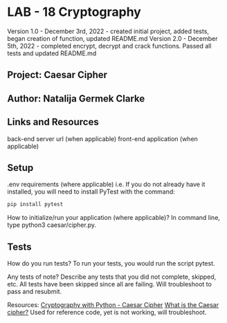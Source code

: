 # LAB - 18 Cryptography

Version 1.0 - December 3rd, 2022 - created initial project, added tests, began creation of function, updated README.md
Version 2.0 - December 5th, 2022 - completed encrypt, decrypt and crack functions. Passed all tests and updated README.md

## Project: Caesar Cipher

## Author: Natalija Germek Clarke

## Links and Resources

back-end server url (when applicable)
front-end application (when applicable)

## Setup
.env requirements (where applicable)
i.e.
If you do not already have it installed, you will need to install PyTest with the command:

``` python
pip install pytest
```

How to initialize/run your application (where applicable)?
In command line, type python3 caesar/cipher.py.


## Tests

How do you run tests?
To run your tests, you would run the script pytest.

Any tests of note?
Describe any tests that you did not complete, skipped, etc.
All tests have been skipped since all are failing. Will troubleshoot to pass and resubmit.

Resources:
[Cryptography with Python - Caesar Cipher](https://www.tutorialspoint.com/cryptography_with_python/cryptography_with_python_caesar_cipher.htm)
[What is the Caesar cipher?](https://justcryptography.com/what-is-the-caesar-cipher/)
Used for reference code, yet is not working, will troubleshoot.
